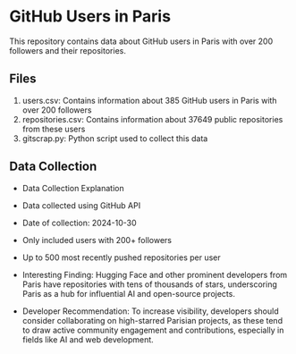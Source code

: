# GitHub Users in Paris

This repository contains data about GitHub users in Paris with over 200 followers and their repositories.

## Files

1. users.csv: Contains information about 385 GitHub users in Paris with over 200 followers
2. repositories.csv: Contains information about 37649 public repositories from these users
3. gitscrap.py: Python script used to collect this data

## Data Collection
- Data Collection Explanation
- Data collected using GitHub API
- Date of collection: 2024-10-30
- Only included users with 200+ followers
- Up to 500 most recently pushed repositories per user
  
- Interesting Finding: Hugging Face and other prominent developers from Paris have repositories with tens of thousands of stars, underscoring Paris as a hub for influential AI and open-source projects.

- Developer Recommendation: To increase visibility, developers should consider collaborating on high-starred Parisian projects, as these tend to draw active community engagement and contributions, especially in fields like AI and web development.


